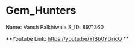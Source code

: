 # Gem_Hunters

Name: Vansh Palkhiwala
S_ID: 8971360

**Youtube Link: https://youtu.be/YIBb0YUricQ
**
